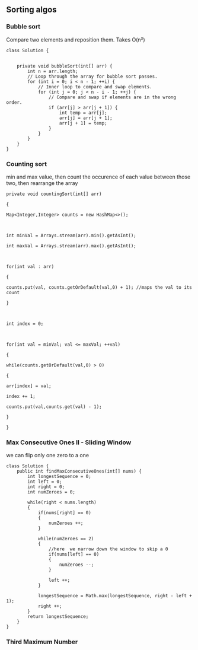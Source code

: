 ## Sorting algos
### Bubble sort

Compare two elements and reposition them. Takes O(n²)

```
class Solution {


    private void bubbleSort(int[] arr) {
        int n = arr.length;
        // Loop through the array for bubble sort passes.
        for (int i = 0; i < n - 1; ++i) {
            // Inner loop to compare and swap elements.
            for (int j = 0; j < n - i - 1; ++j) {
                // Compare and swap if elements are in the wrong order.
                if (arr[j] > arr[j + 1]) {
                    int temp = arr[j];
                    arr[j] = arr[j + 1];
                    arr[j + 1] = temp;
                }
            }
        }
    }
}
```

### Counting sort

min and max value, then count the occurence of each value between those two, then rearrange the array

```
private void countingSort(int[] arr)

{

Map<Integer,Integer> counts = new HashMap<>();

  

int minVal = Arrays.stream(arr).min().getAsInt();

int maxVal = Arrays.stream(arr).max().getAsInt();

  

for(int val : arr)

{

counts.put(val, counts.getOrDefault(val,0) + 1); //maps the val to its count

}

  

int index = 0;

  

for(int val = minVal; val <= maxVal; ++val)

{

while(counts.getOrDefault(val,0) > 0)

{

arr[index] = val;

index += 1;

counts.put(val,counts.get(val) - 1);

}

}

```

### Max Consecutive Ones II - Sliding Window
we can flip only one zero to a one

```
class Solution {
    public int findMaxConsecutiveOnes(int[] nums) {
        int longestSequence = 0;
        int left = 0;
        int right = 0;
        int numZeroes = 0;

        while(right < nums.length)
        {
            if(nums[right] == 0)
            {
                numZeroes ++;
            }
            
            while(numZeroes == 2)
            {
	            //here  we narrow down the window to skip a 0
                if(nums[left] == 0)
                {
                    numZeroes --;
                }
                
                left ++;
            }
            
            longestSequence = Math.max(longestSequence, right - left + 1);
            right ++;
        }
        return longestSequence;
    }
}
```

### Third Maximum Number

